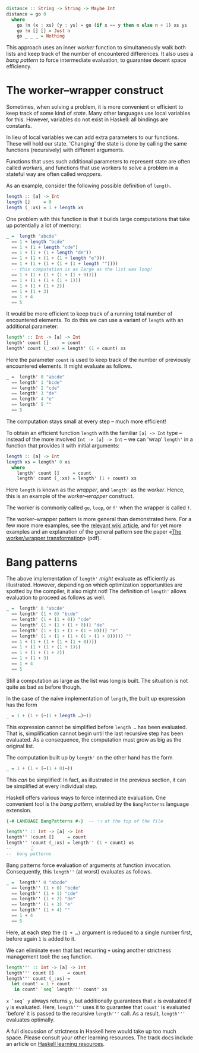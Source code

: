```haskell
distance :: String -> String -> Maybe Int
distance = go 0
  where
    go !n (x : xs) (y : ys) = go (if x == y then n else n + 1) xs ys
    go !n [] [] = Just n
    go _ _ _ = Nothing
```

This approach uses an inner _worker_ function to simultaneously walk both lists and keep track of the number of encountered differences.
It also uses a _bang pattern_ to force intermediate evaluation, to guarantee decent space efficiency.


# The worker&ndash;wrapper construct

Sometimes, when solving a problem, it is more convenient or efficient to keep track of some kind of _state_.
Many other languages use local variables for this.
However, variables do not exist in Haskell: all bindings are constants.

In lieu of local variables we can add extra parameters to our functions.
These will hold our state.
'Changing' the state is done by calling the same functions (recursively) with different arguments.

Functions that uses such additional parameters to represent state are often called _workers_, and functions that use workers to solve a problem in a stateful way are often called _wrappers_.

As an example, consider the following possible definition of `length`.

```haskell
length :: [a] -> Int
length []     = 0
length (_:xs) = 1 + length xs
```

One problem with this function is that it builds large computations that take up potentially a lot of memory:

```haskell
_ =  length "abcde"
  == 1 + length "bcde"
  == 1 + (1 + length "cde")
  == 1 + (1 + (1 + length "de"))
  == 1 + (1 + (1 + (1 + length "e")))
  == 1 + (1 + (1 + (1 + (1 + length ""))))
  -- this computation is as large as the list was long!
  == 1 + (1 + (1 + (1 + (1 + 0))))
  == 1 + (1 + (1 + (1 + 1)))
  == 1 + (1 + (1 + 2))
  == 1 + (1 + 3)
  == 1 + 4
  == 5
```

It would be more efficient to keep track of a running total number of encountered elements.
To do this we can use a variant of `length` with an additional parameter:

```haskell
length' :: Int -> [a] -> Int
length' count []     = count
length' count (_:xs) = length' (1 + count) xs
```

Here the parameter `count` is used to keep track of the number of previously encountered elements.
It might evaluate as follows.

```haskell
_ =  length' 0 "abcde"
  == length' 1 "bcde"
  == length' 2 "cde"
  == length' 3 "de"
  == length' 4 "e"
  == length' 5 ""
  == 5
```

The computation stays small at every step &ndash; much more efficient!

To obtain an efficient function `length` with the familiar `[a] -> Int` type &ndash; instead of the more involved `Int -> [a] -> Int` &ndash; we can 'wrap' `length'` in a function that provides it with initial arguments:

```haskell
length :: [a] -> Int
length xs = length' 0 xs
  where
    length' count []     = count
    length' count (_:xs) = length' (1 + count) xs
```

Here `length` is known as the _wrapper_, and `length'` as the _worker_.
Hence, this is an example of the _worker&ndash;wrapper_ construct.

The worker is commonly called `go`, `loop`, or `f'` when the wrapper is called `f`.

The worker&ndash;wrapper pattern is more general than demonstrated here.
For a few more more examples, see the [relevant wiki article][wiki-worker-wrapper], and for yet more examples and an explanation of the general pattern see the paper «[The worker/wrapper transformation][paper-worker-wrapper]» (pdf).


# Bang patterns

The above implementation of `length'` _might_ evaluate as efficiently as illustrated.
However, depending on which optimization opportunities are spotted by the compiler, it also might not!
The definition of `length'` allows evaluation to proceed as follows as well.

```haskell
_ =  length' 0 "abcde"
  == length' (1 + 0) "bcde"
  == length' (1 + (1 + 0)) "cde"
  == length' (1 + (1 + (1 + 0))) "de"
  == length' (1 + (1 + (1 + (1 + 0)))) "e"
  == length' (1 + (1 + (1 + (1 + (1 + 0))))) ""
  == 1 + (1 + (1 + (1 + (1 + 0))))
  == 1 + (1 + (1 + (1 + 1)))
  == 1 + (1 + (1 + 2))
  == 1 + (1 + 3)
  == 1 + 4
  == 5
```

Still a computation as large as the list was long is built.
The situation is not quite as bad as before though.

In the case of the naive implementation of `length`, the built up expression has the form

```haskell
_ = 1 + (1 + (⋯(1 + length …)⋯))
```

This expression cannot be simplified before `length …` has been evaluated.
That is, simplification cannot begin until the last recursive step has been evaluated.
As a consequence, the computation must grow as big as the original list.

The computation built up by `length'` on the other hand has the form

```haskell
_ = 1 + (1 + (⋯(1 + 0)⋯))
```

This _can_ be simplified!
In fact, as illustrated in the previous section, it can be simplified at every individual step.

Haskell offers various ways to force intermediate evaluation.
One convenient tool is the _bang pattern_, enabled by the `BangPatterns` language extension.

```haskell
{-# LANGUAGE BangPatterns #-}  -- 👈 at the top of the file

length'' :: Int -> [a] -> Int
length'' !count []     = count
length'' !count (_:xs) = length'' (1 + count) xs
--       👆
--  bang patterns
```

Bang patterns force evaluation of arguments at function invocation.
Consequently, this `length''` (at worst) evaluates as follows.

```haskell
_ =  length'' 0 "abcde"
  == length'' (1 + 0) "bcde"
  == length'' (1 + 1) "cde"
  == length'' (1 + 2) "de"
  == length'' (1 + 3) "e"
  == length'' (1 + 4) ""
  == 1 + 4
  == 5
```

Here, at each step the `(1 + …)` argument is reduced to a single number first, before again `1` is added to it.

We can eliminate even that last recurring `+` using another strictness management tool: the `seq` function.

```haskell
length''' :: Int -> [a] -> Int
length''' count []     = count
length''' count (_:xs) =
  let count' = 1 + count
   in count' `seq` length''' count' xs
```

``x `seq` y`` always returns `y`, but additionally guarantees that `x` is evaluated if `y` is evaluated.
Here, `length'''` uses it to guarantee that `count'` is evaluated 'before' it is passed to the recursive `length'''` call.
As a result, `length'''` evaluates optimally.

A full discussion of strictness in Haskell here would take up too much space.
Please consult your other learning resources.
The track docs include an article on [Haskell learning resources][learning-resources].


[learning-resources]:
    https://exercism.org/docs/tracks/haskell/learning
    "How to learn Haskell"


[wiki-worker-wrapper]:
    https://wiki.haskell.org/Worker_wrapper
    "Haskell Wiki: Worker wrapper"
[paper-worker-wrapper]:
    http://www.cs.nott.ac.uk/~pszgmh/wrapper.pdf
    "(pdf) The worker/wrapper transformation"
